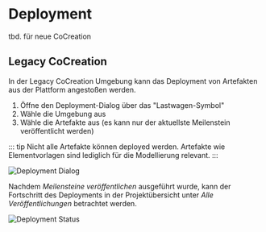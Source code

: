 # Deployment

tbd. für neue CoCreation

## Legacy CoCreation

In der Legacy CoCreation Umgebung kann das Deployment von Artefakten aus der Plattform angestoßen werden.

1. Öffne den Deployment-Dialog über das "Lastwagen-Symbol"
2. Wähle die Umgebung aus
3. Wähle die Artefakte aus (es kann nur der aktuellste Meilenstein veröffentlicht werden)

::: tip
Nicht alle Artefakte können deployed werden. Artefakte wie Elementvorlagen sind lediglich für die Modellierung relevant.
:::

![Deployment Dialog](~@source/modeling/plattform/deployment/deployment_dialog.png)

Nachdem *Meilensteine veröffentlichen* ausgeführt wurde, kann der Fortschritt des Deployments in der Projektübersicht
unter *Alle Veröffentlichungen* betrachtet werden.

![Deployment Status](~@source/modeling/plattform/deployment/deployment_status.png)
